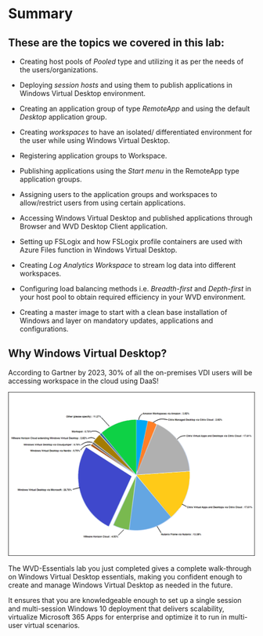 # **Summary**


## **These are the topics we covered in this lab:**

- Creating host pools of *Pooled* type and utilizing it as per the needs of the users/organizations.

- Deploying *session hosts* and using them to publish applications in Windows Virtual Desktop environment.

- Creating an application group of type *RemoteApp* and using the default *Desktop* application group.

- Creating *workspaces* to have an isolated/ differentiated environment for the user while using Windows Virtual Desktop. 

- Registering application groups to Workspace.

- Publishing applications using the *Start menu* in the RemoteApp type application groups.

- Assigning users to the application groups and workspaces to allow/restrict users from using certain applications.

- Accessing Windows Virtual Desktop and published applications through Browser and WVD Desktop Client application.

- Setting up FSLogix and how FSLogix profile containers are used with Azure Files function in Windows Virtual Desktop.

- Creating *Log Analytics Workspace* to stream log data into different workspaces.

- Configuring load balancing methods i.e. *Breadth-first* and *Depth-first* in your host pool to obtain required efficiency in your WVD environment.

- Creating a master image to start with a clean base installation of Windows and layer on mandatory updates, applications and configurations.


## **Why Windows Virtual Desktop?**

According to Gartner by 2023, 30% of all the on-premises VDI users will be accessing workspace in the cloud using DaaS!


![ws name.](media/g3.png)


The WVD-Essentials lab you just completed gives a complete walk-through on Windows Virtual Desktop essentials, making you confident enough to create and manage Windows Virtual Desktop as needed in the future.

It ensures that you are knowledgeable enough to set up a single session and multi-session Windows 10 deployment that delivers scalability, virtualize Microsoft 365 Apps for enterprise and optimize it to run in multi-user virtual scenarios.



